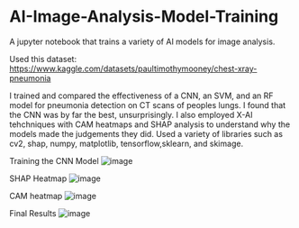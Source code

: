 # AI-Image-Analysis-Model-Training

A jupyter notebook that trains a variety of AI models for image analysis.

Used this dataset: https://www.kaggle.com/datasets/paultimothymooney/chest-xray-pneumonia

I trained and compared the effectiveness of a CNN, an SVM, and an RF model for pneumonia detection on CT scans of peoples lungs. I found that the CNN was by far the best, unsurprisingly. I also employed X-AI tehchniques with CAM heatmaps and SHAP analysis to understand why the models made the judgements they did. Used a variety of libraries such as cv2, shap, numpy, matplotlib, tensorflow,sklearn, and skimage.

Training the CNN Model
![image](https://github.com/DanielJ-OBrien/AI-Image-Analysis-Model-Training/assets/99108127/9a88c7a2-9f4f-4f16-afce-7756de9a8e90)

SHAP Heatmap
![image](https://github.com/DanielJ-OBrien/AI-Image-Analysis-Model-Training/assets/99108127/0b097d50-9f3f-40d1-9e27-8261c2f1ccec)

CAM heatmap
![image](https://github.com/DanielJ-OBrien/AI-Image-Analysis-Model-Training/assets/99108127/668a564b-f8e1-4f48-878b-5c3e388b829c)

Final Results
![image](https://github.com/DanielJ-OBrien/AI-Image-Analysis-Model-Training/assets/99108127/667812ce-4494-4ec1-bf21-cbdf9df1540d)
